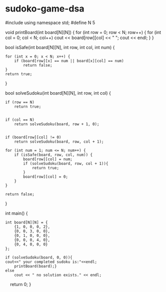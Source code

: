 # sudoko-game-dsa
#include <iostream>
using namespace std;
#define N 5

void printBoard(int board[N][N]) {
    for (int row = 0; row < N; row++) {
        for (int col = 0; col < N; col++)
            cout << board[row][col] << " ";
        cout << endl;
    }
}


bool isSafe(int board[N][N], int row, int col, int num) {
   
    for (int x = 0; x < N; x++) {
        if (board[row][x] == num || board[x][col] == num)
            return false;
    }
    return true;
}

bool solveSudoku(int board[N][N], int row, int col) {
 
    if (row == N)
        return true;


    if (col == N)
        return solveSudoku(board, row + 1, 0);


    if (board[row][col] != 0)
        return solveSudoku(board, row, col + 1);

    for (int num = 1; num <= N; num++) {
        if (isSafe(board, row, col, num)) {
            board[row][col] = num;
            if (solveSudoku(board, row, col + 1)){
                return true;
            }
            board[row][col] = 0;
        }
    }

    return false;
}

int main() {

    int board[N][N] = {
        {1, 0, 0, 0, 2},
        {0, 0, 3, 0, 0},
        {0, 1, 0, 0, 0},
        {0, 0, 0, 4, 0},
        {0, 4, 0, 0, 0}
    };

    if (solveSudoku(board, 0, 0)){
    cout<<" your completed sudoku is:"<<endl;
        printBoard(board);}
    else
        cout << " no solution exists." << endl;

    return 0;
}
